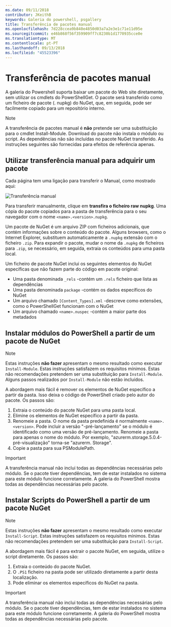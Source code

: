 ```yaml
---
ms.date: 09/11/2018
contributor: JKeithB
keywords: Galeria do powershell, psgallery
title: Transferência de pacotes manual
ms.openlocfilehash: 7d228ccea9b840e4850d03a7a2e3e1c71e11d95e
ms.sourcegitcommit: e46b868f56f359909ff7c8230b1d1770935cce0e
ms.translationtype: MT
ms.contentlocale: pt-PT
ms.lasthandoff: 09/13/2018
ms.locfileid: "45523396"
---
```

# <a name="manual-package-download"></a>Transferência de pacotes manual

A galeria do Powershell suporta baixar um pacote do Web site diretamente, sem utilizar os cmdlets do PowerShellGet. O pacote será transferido como um ficheiro de pacote (. nupkg) do NuGet, que, em seguida, pode ser facilmente copiado para um repositório interno.

> [!NOTE]
> A transferência de pacotes manual é **não** pretende ser uma substituição para o cmdlet Install-Module.
> Download do pacote não instala o módulo ou script. As dependências não são incluídas no pacote NuGet transferido. As instruções seguintes são fornecidas para efeitos de referência apenas.

## <a name="using-manual-download-to-acquire-a-package"></a>Utilizar transferência manual para adquirir um pacote

Cada página tem uma ligação para transferir o Manual, como mostrado aqui:

![Transferência manual](../../Images/Manual_Item_Download.PNG)

Para transferir manualmente, clique em **transfira o ficheiro raw nupkg**. Uma cópia do pacote copiados para a pasta de transferência para o seu navegador com o nome `<name>.<version>.nupkg`.

Um pacote de NuGet é um arquivo ZIP com ficheiros adicionais, que contém informações sobre o conteúdo do pacote. Alguns browsers, como o Internet Explorer, substituem automaticamente a `.nupkg` extensão com o ficheiro `.zip`. Para expandir o pacote, mudar o nome da `.nupkg` de ficheiros para `.zip`, se necessário, em seguida, extraia os conteúdos para uma pasta local.

Um ficheiro de pacote NuGet inclui os seguintes elementos do NuGet específicas que não fazem parte do código em pacote original:

- Uma pasta denominada `_rels` -contém um `.rels` ficheiro que lista as dependências
- Uma pasta denominada `package` -contém os dados específicos do NuGet
- Um arquivo chamado `[Content_Types].xml` -descreve como extensões, como o PowerShellGet funcionam com o NuGet
- Um arquivo chamado `<name>.nuspec` -contém a maior parte dos metadados

## <a name="installing-powershell-modules-from-a-nuget-package"></a>Instalar módulos do PowerShell a partir de um pacote de NuGet

> [!NOTE]
> Estas instruções **não fazer** apresentam o mesmo resultado como executar `Install-Module`. Estas instruções satisfazem os requisitos mínimos. Estas não recomendações pretendem ser uma substituição para `Install-Module`. Alguns passos realizados por `Install-Module` não estão incluídos.

A abordagem mais fácil é remover os elementos de NuGet específico a partir da pasta. Isso deixa o código de PowerShell criado pelo autor do pacote. Os passos são:

1. Extraia o conteúdo do pacote NuGet para uma pasta local.
2. Elimine os elementos de NuGet específico a partir da pasta.
3. Renomeie a pasta. O nome da pasta predefinida é normalmente `<name>.<version>`. Pode incluir a versão "-pré-lançamento" se o módulo é identificado como uma versão de pré-lançamento. Renomeie a pasta para apenas o nome do módulo. Por exemplo, "azurerm.storage.5.0.4-pré-visualização" torna-se "azurerm. Storage".
4. Copie a pasta para sua PSModulePath.

> [!IMPORTANT]
> A transferência manual não inclui todas as dependências necessárias pelo módulo. Se o pacote tiver dependências, tem de estar instalados no sistema para este módulo funcione corretamente. A galeria do PowerShell mostra todas as dependências necessárias pelo pacote.

## <a name="installing-powershell-scripts-from-a-nuget-package"></a>Instalar Scripts do PowerShell a partir de um pacote NuGet

> [!NOTE]
> Estas instruções **não fazer** apresentam o mesmo resultado como executar `Install-Script`. Estas instruções satisfazem os requisitos mínimos. Estas não recomendações pretendem ser uma substituição para `Install-Script`.

A abordagem mais fácil é para extrair o pacote NuGet, em seguida, utilize o script diretamente. Os passos são:

1. Extraia o conteúdo do pacote NuGet.
2. O `.PS1` ficheiro na pasta pode ser utilizado diretamente a partir desta localização.
3. Pode eliminar os elementos específicos do NuGet na pasta.

> [!IMPORTANT]
> A transferência manual não inclui todas as dependências necessárias pelo módulo. Se o pacote tiver dependências, tem de estar instalados no sistema para este módulo funcione corretamente. A galeria do PowerShell mostra todas as dependências necessárias pelo pacote.
